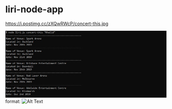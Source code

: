 # liri-node-app
https://i.postimg.cc/zXQwRWcP/concert-this.jpg

![concert-this](assets/images/concert-this.JPG)
format: ![Alt Text](url)